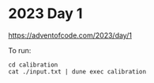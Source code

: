 # 2023 Day 1

https://adventofcode.com/2023/day/1

To run:

```
cd calibration
cat ./input.txt | dune exec calibration
```
